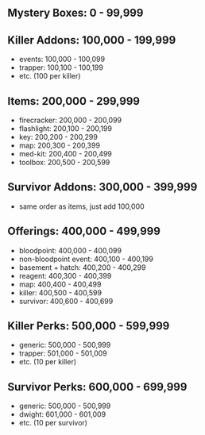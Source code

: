 ## Mystery Boxes: 0 - 99,999

## Killer Addons: 100,000 - 199,999
- events: 100,000 - 100,099
- trapper: 100,100 - 100,199
- etc. (100 per killer)

## Items: 200,000 - 299,999
- firecracker: 200,000 - 200,099
- flashlight: 200,100 - 200,199
- key: 200,200 - 200,299
- map: 200,300 - 200,399
- med-kit: 200,400 - 200,499
- toolbox: 200,500 - 200,599

## Survivor Addons: 300,000 - 399,999
- same order as items, just add 100,000

## Offerings: 400,000 - 499,999
- bloodpoint: 400,000 - 400,099
- non-bloodpoint event: 400,100 - 400,199
- basement + hatch: 400,200 - 400,299
- reagent: 400,300 - 400,399
- map: 400,400 - 400,499
- killer: 400,500 - 400,599
- survivor: 400,600 - 400,699

## Killer Perks: 500,000 - 599,999
- generic: 500,000 - 500,999
- trapper: 501,000 - 501,009
- etc. (10 per killer)

## Survivor Perks: 600,000 - 699,999
- generic: 500,000 - 500,999
- dwight: 601,000 - 601,009
- etc. (10 per survivor)
